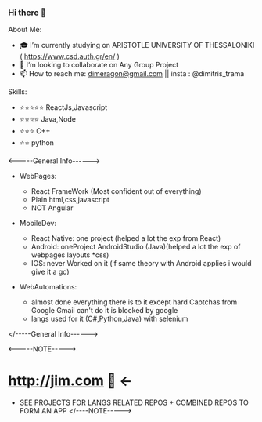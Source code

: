 ### Hi there 👋

About Me:

- 🎓 I’m currently studying on ARISTOTLE UNIVERSITY OF THESSALONIKI ( https://www.csd.auth.gr/en/ )
- 👯 I’m looking to collaborate on Any Group Project
- 📫 How to reach me: dimeragon@gmail.com || insta : @dimitris_trama

Skills:

- ⭐⭐⭐⭐⭐ ReactJs,Javascript
- ⭐⭐⭐⭐   Java,Node
- ⭐⭐⭐     C++
- ⭐⭐       python

<-----General Info------>
- WebPages:
	- React FrameWork (Most confident out of everything)
	- Plain html,css,javascript
	- NOT Angular

- MobileDev:
	- React Native:
		one project (helped a lot the exp from React)
	- Android:
		oneProject AndroidStudio (Java)(helped a lot the exp of webpages layouts *css)
	- IOS:
		never Worked on it (if same theory with Android applies i would give it a go)

- WebAutomations:
	- almost done everything there is to it 
	except hard Captchas from Google
	Gmail can't do it is blocked by google 
	- langs used for it (C#,Python,Java) with selenium
  
</-----General Info------>

<-----NOTE----->
# http://jim.com 👀 <-
- SEE PROJECTS FOR LANGS RELATED REPOS + COMBINED REPOS TO FORM AN APP
</----NOTE----->
            



